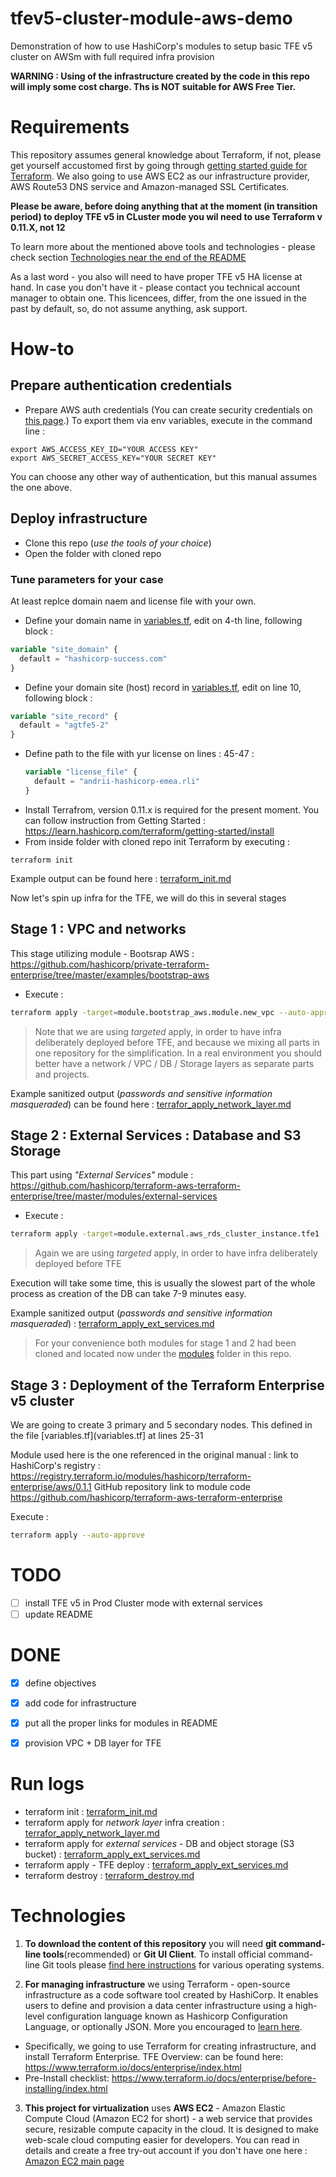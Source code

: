 # tfev5-cluster-module-aws-demo
Demonstration of how to use HashiCorp's modules to setup basic TFE v5 cluster on AWSm with full required infra provision

**WARNING : Using of the infrastructure created by the code in this repo will imply some cost charge. Ths is NOT suitable for AWS Free Tier.**


# Requirements

This repository assumes general knowledge about Terraform, if not, please get yourself accustomed first by going through [getting started guide for Terraform](https://learn.hashicorp.com/terraform?track=getting-started#getting-started). We also going to use AWS EC2 as our infrastructure provider, AWS Route53 DNS service and Amazon-managed SSL Certificates.

**Please be aware, before doing anything that at the moment (in transition period) to deploy TFE v5 in CLuster mode you wil need to use Terraform v 0.11.X, not 12**

To learn more about the mentioned above tools and technologies -  please check section [Technologies near the end of the README](#technologies)

As a last word - you also will need to have proper TFE v5 HA license at hand. In case you don't have it - please contact you technical account manager to obtain one. This licencees, differ, from the one issued in the past by default, so, do not assume anything, ask support.


# How-to

## Prepare authentication credentials

- Prepare AWS auth credentials (You can create security credentials on [this page](https://console.aws.amazon.com/iam/home?#security_credential).) To export them via env variables, execute in the command line :
 ```
 export AWS_ACCESS_KEY_ID="YOUR ACCESS KEY"
 export AWS_SECRET_ACCESS_KEY="YOUR SECRET KEY"
 ```
You can choose any other way of authentication, but this manual assumes the one above. 
## Deploy infrastructure
- Clone this repo (*use the tools of your choice*)
- Open the folder with cloned repo
### Tune parameters for your case 
At least replce domain naem and license file with your own. 
- Define your domain name in [variables.tf](variables.tf), edit on 4-th line, following block :
 ```terraform
 variable "site_domain" {
   default = "hashicorp-success.com"
 }
 ```
- Define your domain site (host) record in [variables.tf](variables.tf), edit on line 10, following block :
 ```terraform
 variable "site_record" {
   default = "agtfe5-2"
 }
 ```
- Define path to the file with yur license on lines : 45-47 : 
  ```terraform
  variable "license_file" {
    default = "andrii-hashicorp-emea.rli" 
  }
  ```
- Install Terrafrom, version 0.11.x is required for the present moment.
You can follow instruction from Getting Started : https://learn.hashicorp.com/terraform/getting-started/install 
- From inside folder with cloned repo init Terraform by executing :
```
terraform init
```
Example output can be found here : [terraform_init.md](terraform_init.md)


Now let's spin up infra for the TFE, we will do this in several stages

## Stage 1 : VPC and networks

This stage utilizing module - Bootsrap AWS : https://github.com/hashicorp/private-terraform-enterprise/tree/master/examples/bootstrap-aws

- Execute : 
```bash
terraform apply -target=module.bootstrap_aws.module.new_vpc --auto-approve
```
> Note that we are using *targeted* apply, in order to have infra deliberately deployed before TFE, and because we mixing all parts in one repository for the simplification. In a real environment you should better have a network / VPC / DB / Storage layers as separate parts and projects. 

Example sanitized output (*passwords and sensitive information masqueraded*) can be found here : [terrafor_apply_network_layer.md](terrafor_apply_network_layer.md)


## Stage 2 : External Services : Database and S3 Storage
This part using *"External Services"* module : https://github.com/hashicorp/terraform-aws-terraform-enterprise/tree/master/modules/external-services

- Execute : 
```bash
terraform apply -target=module.external.aws_rds_cluster_instance.tfe1 -auto-approve
```
> Again we are using *targeted* apply, in order to have infra deliberately deployed before TFE

Execution will take some time, this is usually the slowest part of the whole process as creation of the DB can take 7-9 minutes easy.

Example sanitized output (*passwords and sensitive information masqueraded*) : [terraform_apply_ext_services.md](terraform_apply_ext_services.md)


> For your convenience both modules for stage 1 and 2  had been cloned and located now under the [modules](modules) folder in this repo. 


## Stage 3 : Deployment of the Terraform Enterprise v5 cluster

We are going to create 3 primary and 5 secondary nodes.
This defined in the file [variables.tf](variables.tf] at lines 25-31

Module used here is the one referenced in the original manual : link to HashiCorp's registry : https://registry.terraform.io/modules/hashicorp/terraform-enterprise/aws/0.1.1
GitHub repository link to module code https://github.com/hashicorp/terraform-aws-terraform-enterprise

Execute : 
```bash
terraform apply --auto-approve
```


# TODO
- [ ] install TFE v5 in Prod Cluster mode with external services
- [ ] update README

# DONE
- [x] define objectives
- [x] add code for infrastructure 
- [x] put all the proper links for modules in README
- [x] provision VPC + DB layer for TFE


# Run logs

- terraform init : [terraform_init.md](terraform_init.md)
- terraform apply for *network layer* infra creation  : [terrafor_apply_network_layer.md](terrafor_apply_network_layer.md)
- terraform apply for *external services* - DB and object storage (S3 bucket) : [terraform_apply_ext_services.md](terraform_apply_tfe_deploy.md)
- terraform apply - TFE deploy  : [terraform_apply_ext_services.md](terraform_apply_tfe_deploy.md)
- terraform destroy : [terraform_destroy.md](terraform_destroy.md)


# Technologies

1. **To download the content of this repository** you will need **git command-line tools**(recommended) or **Git UI Client**. To install official command-line Git tools please [find here instructions](https://git-scm.com/book/en/v2/Getting-Started-Installing-Git) for various operating systems.

2. **For managing infrastructure** we using Terraform - open-source infrastructure as a code software tool created by HashiCorp. It enables users to define and provision a data center infrastructure using a high-level configuration language known as Hashicorp Configuration Language, or optionally JSON. More you encouraged to [learn here](https://www.terraform.io).
 - Specifically, we going to use Terraform for creating infrastructure, and install Terraform Enterprise. TFE Overview: can be found here: https://www.terraform.io/docs/enterprise/index.html
 - Pre-Install checklist: https://www.terraform.io/docs/enterprise/before-installing/index.html

3. **This project for virtualization** uses **AWS EC2** - Amazon Elastic Compute Cloud (Amazon EC2 for short) - a web service that provides secure, resizable compute capacity in the cloud. It is designed to make web-scale cloud computing easier for developers. You can read in details and create a free try-out account if you don't have one here : [Amazon EC2 main page](https://aws.amazon.com/ec2/)
